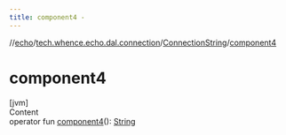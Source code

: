 ```yaml
---
title: component4 -
---
```

//[echo](../../index.md)/[tech.whence.echo.dal.connection](../index.md)/[ConnectionString](index.md)/[component4](component4.md)



# component4  
[jvm]  
Content  
operator fun [component4](component4.md)(): [String](https://kotlinlang.org/api/latest/jvm/stdlib/kotlin/-string/index.html)  



